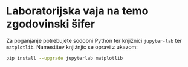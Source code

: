 # Laboratorijska vaja na temo zgodovinski šifer

Za poganjanje potrebujete sodobni Python ter knjižnici `jupyter-lab` ter `matplotlib`. Namestitev knjižnjic se opravi z ukazom:

```sh
pip install --upgrade jupyterlab matplotlib
```


